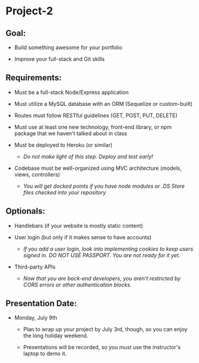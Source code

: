 # Project-2

## Goal:
  
  * Build something awesome for your portfolio

  * Improve your full-stack and Git skills

## Requirements:

  * Must be a full-stack Node/Express application

  * Must utilize a MySQL database with an ORM (Sequelize or custom-built)

  * Routes must follow RESTful guidelines (GET, POST, PUT, DELETE)

  * Must use at least one new technology, front-end library, or npm package that we haven't talked about in class

  * Must be deployed to Heroku (or similar)

    * _Do not make light of this step. Deploy and test early!_

  * Codebase must be well-organized using MVC architecture (models, views, controllers)
  
    * _You will get docked points if you have node modules or .DS Store files checked into your repository_

## Optionals:

  * Handlebars (if your website is mostly static content)

  * User login (but only if it makes sense to have accounts)

    * _If you add a user login, look into implementing cookies to keep users signed in. DO NOT USE PASSPORT. You are not ready for it yet._

  * Third-party APIs

    * _Now that you are back-end developers, you aren't restricted by CORS errors or other authentication blocks._

## Presentation Date:

  * Monday, July 9th

    * Plan to wrap up your project by July 3rd, though, so you can enjoy the long holiday weekend.

    * Presentations will be recorded, so you _must_ use the instructor's laptop to demo it.

